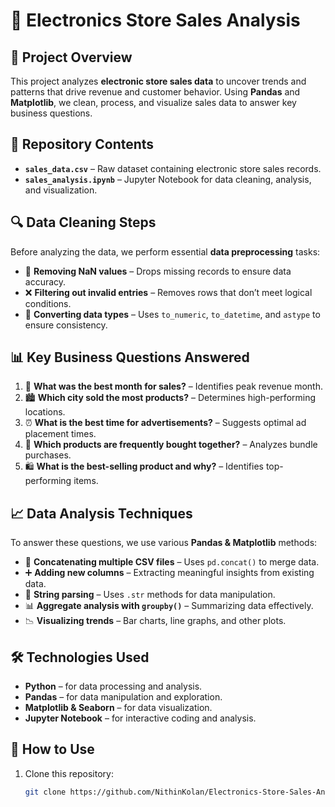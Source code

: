 # 🛒 Electronics Store Sales Analysis

## 📌 Project Overview
This project analyzes **electronic store sales data** to uncover trends and patterns that drive revenue and customer behavior. Using **Pandas** and **Matplotlib**, we clean, process, and visualize sales data to answer key business questions.

## 📂 Repository Contents
- **`sales_data.csv`** – Raw dataset containing electronic store sales records.
- **`sales_analysis.ipynb`** – Jupyter Notebook for data cleaning, analysis, and visualization.

## 🔍 Data Cleaning Steps
Before analyzing the data, we perform essential **data preprocessing** tasks:
- 🧹 **Removing NaN values** – Drops missing records to ensure data accuracy.
- ❌ **Filtering out invalid entries** – Removes rows that don’t meet logical conditions.
- 🔄 **Converting data types** – Uses `to_numeric`, `to_datetime`, and `astype` to ensure consistency.

## 📊 Key Business Questions Answered
1. 📅 **What was the best month for sales?** – Identifies peak revenue month.
2. 🏙️ **Which city sold the most products?** – Determines high-performing locations.
3. ⏰ **What is the best time for advertisements?** – Suggests optimal ad placement times.
4. 🔗 **Which products are frequently bought together?** – Analyzes bundle purchases.
5. 🛍️ **What is the best-selling product and why?** – Identifies top-performing items.

## 📈 Data Analysis Techniques
To answer these questions, we use various **Pandas & Matplotlib** methods:
- 📌 **Concatenating multiple CSV files** – Uses `pd.concat()` to merge data.
- ➕ **Adding new columns** – Extracting meaningful insights from existing data.
- 📝 **String parsing** – Uses `.str` methods for data manipulation.
- 📊 **Aggregate analysis with `groupby()`** – Summarizing data effectively.
- 📉 **Visualizing trends** – Bar charts, line graphs, and other plots.

## 🛠 Technologies Used
- **Python** – for data processing and analysis.
- **Pandas** – for data manipulation and exploration.
- **Matplotlib & Seaborn** – for data visualization.
- **Jupyter Notebook** – for interactive coding and analysis.

## 🚀 How to Use
1. Clone this repository:
   ```bash
   git clone https://github.com/NithinKolan/Electronics-Store-Sales-Analysis.git
